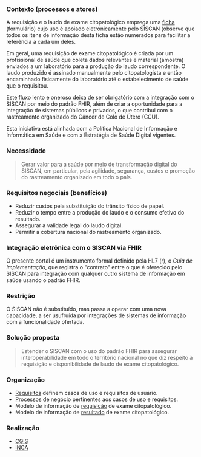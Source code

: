 ### Contexto (processos e atores)

A requisição e o laudo de exame citopatológico emprega uma [ficha](./ficha-numerada.pdf) 
(formulário) cujo uso é apoiado eletronicamente pelo SISCAN (observe que todos os itens de informação desta ficha estão numerados para facilitar a referência a cada um deles.

Em geral, uma requisição de exame citopatológico é criada por um profissional de saúde que
coleta dados relevantes e material (amostra) enviados a um laboratório
para a produção do laudo correspondente. O laudo produzido 
é assinado manualmente pelo citopatologista e então encaminhado fisicamente do
laboratório até o estabelecimento de saúde que o requisitou.

Este fluxo lento e oneroso deixa de ser obrigatório com a
integração com o SISCAN por meio do padrão FHIR, além de criar a 
oportunidade para a integração de sistemas públicos e privados, 
o que contribui com o rastreamento organizado do Câncer de Colo de Útero (CCU). 

Esta iniciativa está 
alinhada com a Política Nacional de Informação e Informática em Saúde e com a Estratégia de Saúde Digital vigentes. 

### Necessidade

> Gerar valor para a saúde por meio de transformação digital do SISCAN, em particular,
> pela agilidade, segurança, custos e promoção do rastreamento organizado em todo o país.

### Requisitos negociais (benefícios)

- Reduzir custos pela substituição do trânsito físico de papel.
- Reduzir o tempo entre a produção do laudo e o consumo efetivo do resultado.
- Assegurar a validade legal do laudo digital.
- Permitir a cobertura nacional do rastreamento organizado.

### Integração eletrônica com o SISCAN via FHIR

O presente portal é um instrumento formal definido pela HL7 (r),
o _Guia de Implementação_, que registra o "contrato" entre o que é oferecido pelo SISCAN para integração com qualquer outro sistema de informação em saúde usando o padrão FHIR.

### Restrição

O SISCAN não é substituído, mas passa a operar com uma nova capacidade, a ser usufruída por integrações de sistemas de informação com a funcionalidade ofertada.

### Solução proposta

> Estender o SISCAN com o uso do padrão FHIR para assegurar interoperabilidade em todo o
> território nacional no que diz respeito à requisição e disponibilidade de laudo de 
> exame citopatológico. 

### Organização

- <a href="requisitos.html">Requisitos</a> definem casos de uso e requisitos de usuário.
- <a href="processos.html">Processos</a> de negócio pertinentes aos casos de uso e requisitos.
- Modelo de informação de <a href="requisicao.html">requisição</a> de exame citopatológico.
- Modelo de informação de <a href="resultado.html">resultado</a> de exame citopatológico.

### Realização

- [CGIS](https://cgis.ufg.br/)
- [INCA](https://www.inca.gov.br/)
